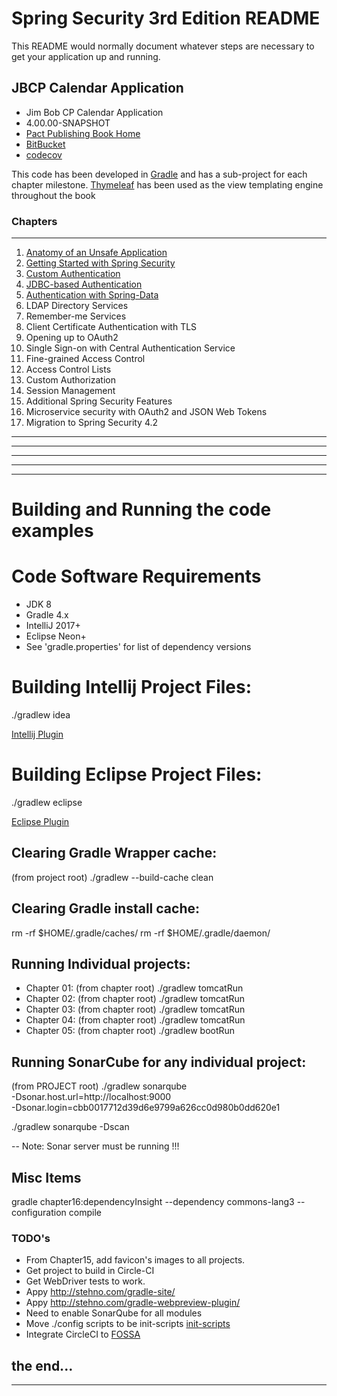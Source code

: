 # Spring Security 3rd Edition README

This README would normally document whatever steps are necessary 
to get your application up and running.

## JBCP Calendar Application

* Jim Bob CP Calendar Application
* 4.00.00-SNAPSHOT
* [Pact Publishing Book Home](https://www.packtpub.com/application-development/spring-security-third-edition)
* [BitBucket](https://bitbucket.org/mickknutson/jbcpcalendar/)
* [codecov](https://codecov.io/gh/mickknutson)

This code has been developed in [Gradle](http://gradle.org) and has 
a sub-project for each chapter milestone.
[Thymeleaf](http://www.thymeleaf.org/doc/tutorials/3.0/usingthymeleaf.html) has been used as
the view templating engine throughout the book


### Chapters
***

1. [Anatomy of an Unsafe Application](chapter01/README.md)
2. [Getting Started with Spring Security](chapter02/README.md)
3. [Custom Authentication](chapter03/README.md)
4. [JDBC-based Authentication](chapter04/README.md)
5. [Authentication with Spring-Data](chapter05/README.md)
6. LDAP Directory Services
7. Remember-me Services
8. Client Certificate Authentication with TLS
9. Opening up to OAuth2
10. Single Sign-on with Central Authentication Service
11. Fine-grained Access Control
12. Access Control Lists
13. Custom Authorization
14. Session Management
15. Additional Spring Security Features
16. Microservice security with OAuth2 and JSON Web Tokens
17. Migration to Spring Security 4.2

* * * 

***

*****

- - - -

-----------------------


# Building and Running the code examples

Code Software Requirements
=
* JDK 8
* Gradle 4.x
* IntelliJ 2017+
* Eclipse Neon+
* See 'gradle.properties' for list of dependency versions


Building Intellij Project Files:
=
./gradlew idea

[Intellij Plugin](https://docs.gradle.org/current/userguide/idea_plugin.html)


Building Eclipse Project Files:
=
./gradlew eclipse

[Eclipse Plugin](https://docs.gradle.org/current/userguide/eclipse_plugin.html)


Clearing Gradle Wrapper cache:
-
(from project root) ./gradlew --build-cache clean


Clearing Gradle install cache:
-
rm -rf $HOME/.gradle/caches/
rm -rf $HOME/.gradle/daemon/


Running Individual projects:
-
* Chapter 01: (from chapter root) ./gradlew tomcatRun
* Chapter 02: (from chapter root) ./gradlew tomcatRun
* Chapter 03: (from chapter root) ./gradlew tomcatRun
* Chapter 04: (from chapter root) ./gradlew tomcatRun
* Chapter 05: (from chapter root) ./gradlew bootRun


Running SonarCube for any individual project:
-

(from PROJECT root) ./gradlew sonarqube \
  -Dsonar.host.url=http://localhost:9000 \
  -Dsonar.login=cbb0017712d39d6e9799a626cc0d980b0dd620e1


./gradlew sonarqube -Dscan


-- Note: Sonar server must be running !!!



Misc Items
-
gradle chapter16:dependencyInsight --dependency commons-lang3 --configuration compile



### TODO's
* From Chapter15, add favicon's images to all projects.
* Get project to build in Circle-CI
* Get WebDriver tests to work.
* Appy http://stehno.com/gradle-site/
* Appy http://stehno.com/gradle-webpreview-plugin/
* Need to enable SonarQube for all modules
* Move ./config scripts to be init-scripts [init-scripts](https://docs.gradle.org/current/userguide/init_scripts.html)
* Integrate CircleCI to [FOSSA](https://fossa.io/docs/integrating-tools/circleci/)



## the end... ##
***